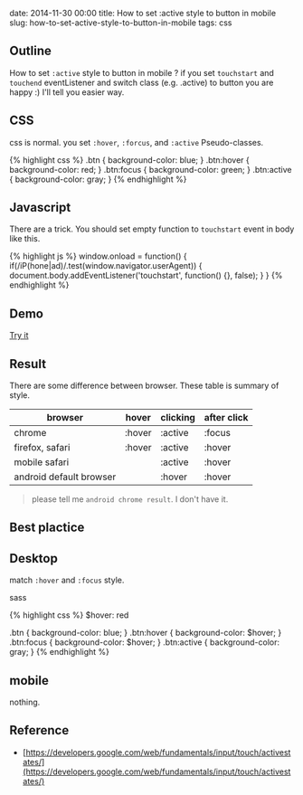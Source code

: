 date: 2014-11-30 00:00
title: How to set :active style to button in mobile
slug: how-to-set-active-style-to-button-in-mobile
tags: css

## Outline

How to set `:active` style to button in mobile ?
if you set `touchstart` and `touchend` eventListener and switch class (e.g. .active) to button you are happy :)
I'll tell you easier way.

## CSS

css is normal. you set `:hover`, `:forcus`, and `:active` Pseudo-classes.

{% highlight css %}
.btn {
  background-color: blue;
}
.btn:hover {
  background-color: red;
}
.btn:focus {
  background-color: green;
}
.btn:active {
  background-color: gray;
}
{% endhighlight %}

## Javascript

There are a trick. You should set empty function to `touchstart` event in body like this.

{% highlight js %}
window.onload = function() {
    if(/iP(hone|ad)/.test(window.navigator.userAgent)) {
        document.body.addEventListener('touchstart', function() {}, false);
    }
}
{% endhighlight %}
## Demo

[Try it](http://codepen.io/Tkashiro/full/EaVVxr)

## Result

There are some difference between browser. These table is summary of style.

|browser|hover|clicking|after click|
|-------|-----|--------|-----------|
|chrome |:hover|:active|:focus|
|firefox, safari|:hover|:active|:hover|
|mobile safari ||:active|:hover|
|android default browser ||:hover|:hover|

> please tell me `android chrome result`. I don't have it.

## Best plactice

## Desktop

match `:hover` and `:focus` style.

sass

{% highlight css %}
$hover: red

.btn {
  background-color: blue;
}
.btn:hover {
  background-color: $hover;
}
.btn:focus {
  background-color: $hover;
}
.btn:active {
  background-color: gray;
}
{% endhighlight %}
## mobile

nothing.


## Reference

* [https://developers.google.com/web/fundamentals/input/touch/activestates/](https://developers.google.com/web/fundamentals/input/touch/activestates/)
